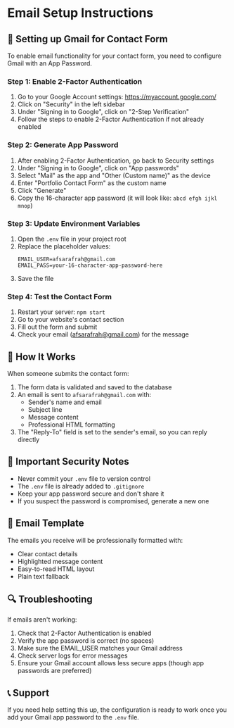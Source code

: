 # Email Setup Instructions

## 📧 Setting up Gmail for Contact Form

To enable email functionality for your contact form, you need to configure Gmail with an App Password.

### Step 1: Enable 2-Factor Authentication
1. Go to your Google Account settings: https://myaccount.google.com/
2. Click on "Security" in the left sidebar
3. Under "Signing in to Google", click on "2-Step Verification"
4. Follow the steps to enable 2-Factor Authentication if not already enabled

### Step 2: Generate App Password
1. After enabling 2-Factor Authentication, go back to Security settings
2. Under "Signing in to Google", click on "App passwords"
3. Select "Mail" as the app and "Other (Custom name)" as the device
4. Enter "Portfolio Contact Form" as the custom name
5. Click "Generate"
6. Copy the 16-character app password (it will look like: `abcd efgh ijkl mnop`)

### Step 3: Update Environment Variables
1. Open the `.env` file in your project root
2. Replace the placeholder values:
   ```
   EMAIL_USER=afsarafrah@gmail.com
   EMAIL_PASS=your-16-character-app-password-here
   ```
3. Save the file

### Step 4: Test the Contact Form
1. Restart your server: `npm start`
2. Go to your website's contact section
3. Fill out the form and submit
4. Check your email (afsarafrah@gmail.com) for the message

## 🔧 How It Works

When someone submits the contact form:
1. The form data is validated and saved to the database
2. An email is sent to `afsarafrah@gmail.com` with:
   - Sender's name and email
   - Subject line
   - Message content
   - Professional HTML formatting
3. The "Reply-To" field is set to the sender's email, so you can reply directly

## 🚨 Important Security Notes

- Never commit your `.env` file to version control
- The `.env` file is already added to `.gitignore`
- Keep your app password secure and don't share it
- If you suspect the password is compromised, generate a new one

## 📝 Email Template

The emails you receive will be professionally formatted with:
- Clear contact details
- Highlighted message content
- Easy-to-read HTML layout
- Plain text fallback

## 🔍 Troubleshooting

If emails aren't working:
1. Check that 2-Factor Authentication is enabled
2. Verify the app password is correct (no spaces)
3. Make sure the EMAIL_USER matches your Gmail address
4. Check server logs for error messages
5. Ensure your Gmail account allows less secure apps (though app passwords are preferred)

## 📞 Support

If you need help setting this up, the configuration is ready to work once you add your Gmail app password to the `.env` file.